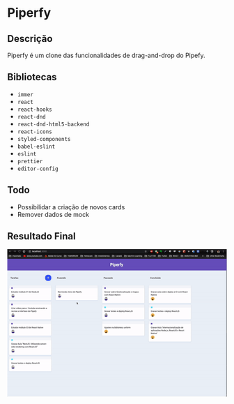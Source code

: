 # Piperfy

## Descrição

Piperfy é um clone das funcionalidades de drag-and-drop do Pipefy.

## Bibliotecas

- `immer`
- `react`
- `react-hooks`
- `react-dnd`
- `react-dnd-html5-backend`
- `react-icons`
- `styled-components`
- `babel-eslint`
- `eslint`
- `prettier`
- `editor-config`

## Todo

- Possibilidar a criação de novos cards
- Remover dados de mock

## Resultado Final

![](src/assets/piperfy.gif)
